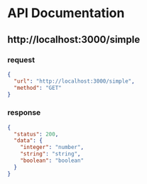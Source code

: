 # API Documentation
## http://localhost:3000/simple
### request
```json
{
  "url": "http://localhost:3000/simple",
  "method": "GET"
}
```
### response
```json
{
  "status": 200,
  "data": {
    "integer": "number",
    "string": "string",
    "boolean": "boolean"
  }
}
```
